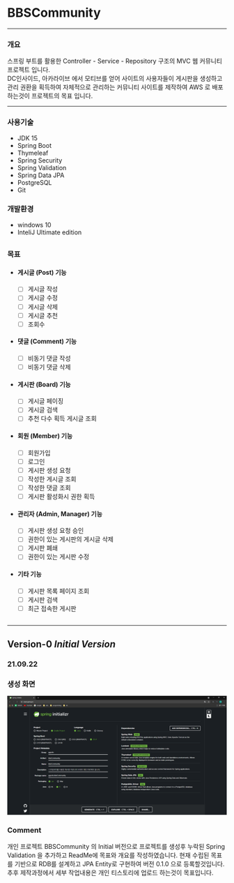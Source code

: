 BBSCommunity
=============

---

### 개요
스프링 부트를 활용한 Controller - Service - Repository 구조의 MVC 웹 커뮤니티 프로젝트 입니다.    
DC인사이드, 아카라이브 에서 모티브를 얻어 사이트의 사용자들이 게시판을 생성하고 관리 권환을 획득하여
자체적으로 관리하는 커뮤니티 사이트를 제작하여 AWS 로 배포 하는것이 프로젝트의 목표 입니다.

___



### 사용기술
* JDK 15
* Spring Boot
* Thymeleaf
* Spring Security
* Spring Validation
* Spring Data JPA
* PostgreSQL
* Git
### 개발환경
* windows 10
* InteliJ Ultimate edition
##
### 목표
  - #### 게시글 (Post) 기능
    - [ ] 게시글 작성
    - [ ] 게시글 수정
    - [ ] 게시글 삭제
    - [ ] 게시글 추천 
    - [ ] 조회수 
  - #### 댓글 (Comment) 기능
    - [ ] 비동기 댓글 작성 
    - [ ] 비동기 댓글 삭제 
  - #### 게시판 (Board) 기능
    - [ ] 게시글 페이징 
    - [ ] 게시글 검색 
    - [ ] 추천 다수 획득 게시글 조회
  - #### 회원 (Member) 기능
    - [ ] 회원가입 
    - [ ] 로그인 
    - [ ] 게시판 생성 요청
    - [ ] 작성한 게시글 조회
    - [ ] 작성한 댓글 조회
    - [ ] 게시판 활성화시 권한 획득
  - #### 관리자 (Admin, Manager) 기능
    - [ ] 게시판 생성 요청 승인
    - [ ] 권한이 있는 게시판의 게시글 삭제
    - [ ] 게시판 폐쇄
    - [ ] 권한이 있는 게시판 수정
  - #### 기타 기능 
    - [ ] 게시판 목록 페이지 조회
    - [ ] 게시판 검색
    - [ ] 최근 접속한 게시판 
##

---
## Version-0 _Initial Version_
### 21.09.22
###
### 생성 화면
![InitialImage](./outputs/SpringInitialCapture.PNG)
###
### Comment
개인 프로젝트 BBSCommunity 의 Initial 버전으로 프로젝트를 생성후
누락된 Spring Validation 을 추가하고 ReadMe에 목표와 개요를 작성하였습니다.
현재 수립된 목표를 기반으로 RDB를 설계하고 JPA Entity로 구현하여 버전 0.1.0 으로 등록할것입니다.  
추후 제작과정에서 세부 작업내용은 개인 티스토리에 업로드 하는것이 목표입니다.